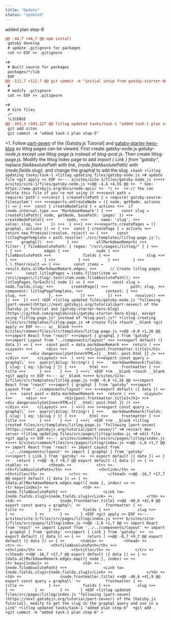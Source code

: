 ```yaml
---
title: "Update"
status: "updated"
---
```

added plan step-6
```diff
@@ -44,7 +44,7 @@ npm install
 gatsby develop
 # update .gitignore for packages
 cat << EOF >> .gitignore
-
+#
 # Built source for packages
 packages/*/lib
 EOF
@@ -112,7 +112,7 @@ git commit -m "initial setup from gatsby-starter-default#v2"
 #
 # modify .gitignore
 cat << EOF >> .gitignore
-
+#
 # Site files
 /*
 !LICENSE
@@ -343,3 +343,227 @@ litlog updated tasks/task-1 "added task-1 plan step-5"
 git add sites
 git commit -m "added task-1 plan step-5"
 ```
+1. Follow [part-seven](https://next.gatsbyjs.org/tutorial/part-seven/) of the [Gatsby.js Tutorial] and [gatsby-starter-hero-blog](https://github.com/greglobinski/gatsby-starter-hero-blog) so <g-link to="/litlog/">litlog</g-link> pages can be viewed. First create <g-link to="/litlog/files/gatsby-node.js">gatsby-node.js</g-link> *gatsby-node.js* except use *litlog-page.js* instead of *blog-post.js*. Then create <g-link to="/litlog/files/src/templates/litlog-page.js">litlog-page.js</g-link>. Modify <g-link to="/litlog/files/src/pages/litlog/index.js">the litlog index page</g-link> to add *import { Link } from "gatsby"*, replace *fileAbsolutePath* with *link*, *{node.fileAbsolutePath}* with *<Link to={node.fields.slug}>{node.fields.slug}</Link>*, and change the graphql to add the slug.
+```bash
+litlog updating tasks/task-1
+litlog updating files/gatsby-node.js
+# update file
+git apply << EOF
+>--- a/sites/site-1/files/gatsby-node.js
+>+++ a/sites/site-1/files/gatsby-node.js
+>@@ -4,4 +4,55 @@
+>  * See: https://www.gatsbyjs.org/docs/node-apis/
+>  */
+> 
+>-// You can delete this file if you're not using it
+>+const path = require('path')
+>+const { createFilePath } = require('gatsby-source-filesystem')
+>+
+>+exports.onCreateNode = ({ node, getNode, actions }) => {
+>+  const { createNodeField } = actions
+>+  if (node.internal.type === 'MarkdownRemark') {
+>+    const slug = createFilePath({ node, getNode, basePath: 'pages' })
+>+    createNodeField({
+>+      node,
+>+      name: 'slug',
+>+      value: slug,
+>+    })
+>+  }
+>+}
+>+
+>+exports.createPages = ({ graphql, actions }) => {
+>+  const { createPage } = actions
+>+  return new Promise((resolve, reject) => {
+>+    const litlogPageTemplate = path.resolve('./src/templates/litlog-page.js');
+>+    graphql(\`
+>+      {
+>+        allMarkdownRemark(
+>+          filter: { fileAbsolutePath: { regex: "/src\/pages\/litlog/" } }
+>+        ) {
+>+          edges {
+>+            node {
+>+              fileAbsolutePath
+>+              fields {
+>+                slug
+>+              }
+>+            }
+>+          }
+>+        }
+>+      }
+>+    \`).then(result => {
+>+      const items = result.data.allMarkdownRemark.edges;
+>+      // Create litlog pages
+>+      const litlogPages = items.filter(item => /src\/pages\/litlog/.test(item.node.fileAbsolutePath));
+>+      litlogPages.forEach(({ node }) => {
+>+        const slug = node.fields.slug;
+>+        createPage({
+>+          path: slug,
+>+          component: litlogPageTemplate,
+>+          context: {
+>+            slug,
+>+          },
+>+        })
+>+      })
+>+      resolve()
+>+    })
+>+  })
+>+}
+EOF
+litlog updated files/gatsby-node.js "following [part-seven](https://next.gatsbyjs.org/tutorial/part-seven/) of the [Gatsby.js Tutorial and [gatsby-starter-hero-blog](https://github.com/greglobinski/gatsby-starter-hero-blog), except using *litlog-page.js* instead of *blog-post.js*"
+litlog creating files/src/templates/litlog-page.js
+# create file
+touch __blank
+git apply << EOF
+>--- a/__blank
+>+++ b/sites/common/files/src/templates/litlog-page.js
+>@@ -0,0 +1,26 @@
+>+import React from "react"
+>+import { graphql } from "gatsby"
+>+import Layout from "../components/layout"
+>+
+>+export default ({ data }) => {
+>+  const post = data.markdownRemark
+>+  return (
+>+    <Layout>
+>+      <div>
+>+        <h1>{post.frontmatter.title}</h1>
+>+        <div dangerouslySetInnerHTML={{ __html: post.html }} />
+>+      </div>
+>+    </Layout>
+>+  )
+>+}
+>+
+>+export const query = graphql\`
+>+  query(\$slug: String!) {
+>+    markdownRemark(fields: { slug: { eq: \$slug } }) {
+>+      html
+>+      frontmatter {
+>+        title
+>+      }
+>+    }
+>+  }
+>+\`
+EOF
+rm __blank
+touch __blank
+git apply << EOF
+>--- a/__blank
+>+++ b/sites/site-1/files/src/templates/litlog-page.js
+>@@ -0,0 +1,26 @@
+>+import React from "react"
+>+import { graphql } from "gatsby"
+>+import Layout from "../components/layout"
+>+
+>+export default ({ data }) => {
+>+  const post = data.markdownRemark
+>+  return (
+>+    <Layout>
+>+      <div>
+>+        <h1>{post.frontmatter.title}</h1>
+>+        <div dangerouslySetInnerHTML={{ __html: post.html }} />
+>+      </div>
+>+    </Layout>
+>+  )
+>+}
+>+
+>+export const query = graphql\`
+>+  query(\$slug: String!) {
+>+    markdownRemark(fields: { slug: { eq: \$slug } }) {
+>+      html
+>+      frontmatter {
+>+        title
+>+      }
+>+    }
+>+  }
+>+\`
+EOF
+rm __blank
+litlog created files/src/templates/litlog-page.js "following [part-seven](https://next.gatsbyjs.org/tutorial/part-seven/)"
+# restart dev server
+litlog updating files/src/pages/litlog/index.js
+# edit file
+git apply << EOF
+>--- a/sites/common/files/src/pages/litlog/index.js
+>+++ b/sites/common/files/src/pages/litlog/index.js
+>@@ -1,6 +1,7 @@
+> import React from 'react'
+> import Layout from '../../components/layout'
+> import { graphql } from 'gatsby'
+>+import { Link } from 'gatsby'
+> 
+> export default ({ data }) => {
+>   return (
+>@@ -8,7 +9,7 @@ export default ({ data }) => {
+>       <table>
+>         <thead>
+>           <tr>
+>-            <th>fileAbsolutePath</th>
+>+            <th>link</th>
+>             <th>title</th>
+>           </tr>
+>         </thead>
+>@@ -16,7 +17,7 @@ export default ({ data }) => {
+>           {data.allMarkdownRemark.edges.map(({ node }, index) =>
+>             <tr key={index}>
+>               <td>
+>-                {node.fileAbsolutePath}
+>+                <Link to={node.fields.slug}>{node.fields.slug}</Link>
+>               </td>
+>               <td>
+>                 {node.frontmatter.title}
+>@@ -40,6 +41,9 @@ export const query = graphql\`
+>           frontmatter {
+>             title
+>           }
+>+          fields {
+>+            slug
+>+          }
+>         }
+>       }
+>     }
+EOF
+git apply << EOF
+>--- a/sites/site-1/files/src/pages/litlog/index.js
+>+++ b/sites/site-1/files/src/pages/litlog/index.js
+>@@ -1,6 +1,7 @@
+> import React from 'react'
+> import Layout from '../../components/layout'
+> import { graphql } from 'gatsby'
+>+import { Link } from 'gatsby'
+> 
+> export default ({ data }) => {
+>   return (
+>@@ -8,7 +9,7 @@ export default ({ data }) => {
+>       <table>
+>         <thead>
+>           <tr>
+>-            <th>fileAbsolutePath</th>
+>+            <th>link</th>
+>             <th>title</th>
+>           </tr>
+>         </thead>
+>@@ -16,7 +17,7 @@ export default ({ data }) => {
+>           {data.allMarkdownRemark.edges.map(({ node }, index) =>
+>             <tr key={index}>
+>               <td>
+>-                {node.fileAbsolutePath}
+>+                <Link to={node.fields.slug}>{node.fields.slug}</Link>
+>               </td>
+>               <td>
+>                 {node.frontmatter.title}
+>@@ -40,6 +41,9 @@ export const query = graphql\`
+>           frontmatter {
+>             title
+>           }
+>+          fields {
+>+            slug
+>+          }
+>         }
+>       }
+>     }
+EOF
+litlog updated files/src/pages/litlog/index.js "following [part-seven](https://next.gatsbyjs.org/tutorial/part-seven/) of the [Gatsby.js Tutorial], modify to get the slug in the graphql query and use in a Link"
+litlog updated tasks/task-1 "added plan step-6" 
+git add .
+git commit -m "added task-1 plan step-6"
+```
```